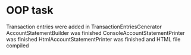 # OOP task
Transaction entries were added in TransactionEntriesGenerator
AccountStatementBuilder was finished
ConsoleAccountStatementPrinter was finished
HtmlAccountStatementPrinter was finished and HTML file compiled 
